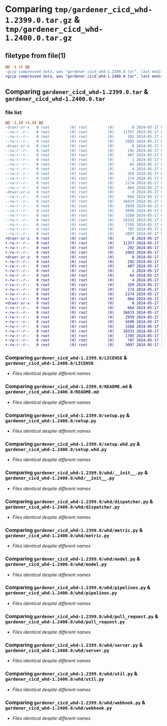 # Comparing `tmp/gardener_cicd_whd-1.2399.0.tar.gz` & `tmp/gardener_cicd_whd-1.2400.0.tar.gz`

## filetype from file(1)

```diff
@@ -1 +1 @@
-gzip compressed data, was "gardener_cicd_whd-1.2399.0.tar", last modified: Fri May 17 04:30:07 2024, max compression
+gzip compressed data, was "gardener_cicd_whd-1.2400.0.tar", last modified: Fri May 17 13:19:28 2024, max compression
```

## Comparing `gardener_cicd_whd-1.2399.0.tar` & `gardener_cicd_whd-1.2400.0.tar`

### file list

```diff
@@ -1,24 +1,24 @@
-drwxr-xr-x   0 root         (0) root         (0)        0 2024-05-17 04:30:07.680802 gardener_cicd_whd-1.2399.0/
--rw-r--r--   0 root         (0) root         (0)    11357 2024-05-17 04:29:02.000000 gardener_cicd_whd-1.2399.0/LICENSE
--rw-r--r--   0 root         (0) root         (0)      292 2024-05-17 04:30:07.680802 gardener_cicd_whd-1.2399.0/PKG-INFO
--rw-r--r--   0 root         (0) root         (0)     2093 2024-05-17 04:29:02.000000 gardener_cicd_whd-1.2399.0/README.md
-drwxr-xr-x   0 root         (0) root         (0)        0 2024-05-17 04:30:07.680802 gardener_cicd_whd-1.2399.0/gardener_cicd_whd.egg-info/
--rw-r--r--   0 root         (0) root         (0)      292 2024-05-17 04:30:07.000000 gardener_cicd_whd-1.2399.0/gardener_cicd_whd.egg-info/PKG-INFO
--rw-r--r--   0 root         (0) root         (0)      407 2024-05-17 04:30:07.000000 gardener_cicd_whd-1.2399.0/gardener_cicd_whd.egg-info/SOURCES.txt
--rw-r--r--   0 root         (0) root         (0)        1 2024-05-17 04:30:07.000000 gardener_cicd_whd-1.2399.0/gardener_cicd_whd.egg-info/dependency_links.txt
--rw-r--r--   0 root         (0) root         (0)       64 2024-05-17 04:30:07.000000 gardener_cicd_whd-1.2399.0/gardener_cicd_whd.egg-info/requires.txt
--rw-r--r--   0 root         (0) root         (0)        4 2024-05-17 04:30:07.000000 gardener_cicd_whd-1.2399.0/gardener_cicd_whd.egg-info/top_level.txt
--rw-r--r--   0 root         (0) root         (0)      359 2024-05-17 04:29:02.000000 gardener_cicd_whd-1.2399.0/pyproject.toml
--rw-r--r--   0 root         (0) root         (0)      174 2024-05-17 04:30:07.680802 gardener_cicd_whd-1.2399.0/setup.cfg
--rw-r--r--   0 root         (0) root         (0)     2174 2024-05-17 04:29:02.000000 gardener_cicd_whd-1.2399.0/setup.py
--rw-r--r--   0 root         (0) root         (0)      864 2024-05-17 04:29:02.000000 gardener_cicd_whd-1.2399.0/setup.whd.py
-drwxr-xr-x   0 root         (0) root         (0)        0 2024-05-17 04:30:07.680802 gardener_cicd_whd-1.2399.0/whd/
--rw-r--r--   0 root         (0) root         (0)      664 2024-05-17 04:29:02.000000 gardener_cicd_whd-1.2399.0/whd/__init__.py
--rw-r--r--   0 root         (0) root         (0)    16633 2024-05-17 04:29:02.000000 gardener_cicd_whd-1.2399.0/whd/dispatcher.py
--rw-r--r--   0 root         (0) root         (0)     2959 2024-05-17 04:29:02.000000 gardener_cicd_whd-1.2399.0/whd/metric.py
--rw-r--r--   0 root         (0) root         (0)     5690 2024-05-17 04:29:02.000000 gardener_cicd_whd-1.2399.0/whd/model.py
--rw-r--r--   0 root         (0) root         (0)     3268 2024-05-17 04:29:02.000000 gardener_cicd_whd-1.2399.0/whd/pipelines.py
--rw-r--r--   0 root         (0) root         (0)    18333 2024-05-17 04:29:02.000000 gardener_cicd_whd-1.2399.0/whd/pull_request.py
--rw-r--r--   0 root         (0) root         (0)     1705 2024-05-17 04:29:02.000000 gardener_cicd_whd-1.2399.0/whd/server.py
--rw-r--r--   0 root         (0) root         (0)      707 2024-05-17 04:29:02.000000 gardener_cicd_whd-1.2399.0/whd/util.py
--rw-r--r--   0 root         (0) root         (0)     3097 2024-05-17 04:29:02.000000 gardener_cicd_whd-1.2399.0/whd/webhook.py
+drwxr-xr-x   0 root         (0) root         (0)        0 2024-05-17 13:19:28.420854 gardener_cicd_whd-1.2400.0/
+-rw-r--r--   0 root         (0) root         (0)    11357 2024-05-17 13:18:37.000000 gardener_cicd_whd-1.2400.0/LICENSE
+-rw-r--r--   0 root         (0) root         (0)      292 2024-05-17 13:19:28.420854 gardener_cicd_whd-1.2400.0/PKG-INFO
+-rw-r--r--   0 root         (0) root         (0)     2093 2024-05-17 13:18:37.000000 gardener_cicd_whd-1.2400.0/README.md
+drwxr-xr-x   0 root         (0) root         (0)        0 2024-05-17 13:19:28.420854 gardener_cicd_whd-1.2400.0/gardener_cicd_whd.egg-info/
+-rw-r--r--   0 root         (0) root         (0)      292 2024-05-17 13:19:28.000000 gardener_cicd_whd-1.2400.0/gardener_cicd_whd.egg-info/PKG-INFO
+-rw-r--r--   0 root         (0) root         (0)      407 2024-05-17 13:19:28.000000 gardener_cicd_whd-1.2400.0/gardener_cicd_whd.egg-info/SOURCES.txt
+-rw-r--r--   0 root         (0) root         (0)        1 2024-05-17 13:19:28.000000 gardener_cicd_whd-1.2400.0/gardener_cicd_whd.egg-info/dependency_links.txt
+-rw-r--r--   0 root         (0) root         (0)       64 2024-05-17 13:19:28.000000 gardener_cicd_whd-1.2400.0/gardener_cicd_whd.egg-info/requires.txt
+-rw-r--r--   0 root         (0) root         (0)        4 2024-05-17 13:19:28.000000 gardener_cicd_whd-1.2400.0/gardener_cicd_whd.egg-info/top_level.txt
+-rw-r--r--   0 root         (0) root         (0)      359 2024-05-17 13:18:38.000000 gardener_cicd_whd-1.2400.0/pyproject.toml
+-rw-r--r--   0 root         (0) root         (0)      174 2024-05-17 13:19:28.420854 gardener_cicd_whd-1.2400.0/setup.cfg
+-rw-r--r--   0 root         (0) root         (0)     2174 2024-05-17 13:18:38.000000 gardener_cicd_whd-1.2400.0/setup.py
+-rw-r--r--   0 root         (0) root         (0)      864 2024-05-17 13:18:38.000000 gardener_cicd_whd-1.2400.0/setup.whd.py
+drwxr-xr-x   0 root         (0) root         (0)        0 2024-05-17 13:19:28.420854 gardener_cicd_whd-1.2400.0/whd/
+-rw-r--r--   0 root         (0) root         (0)      664 2024-05-17 13:18:38.000000 gardener_cicd_whd-1.2400.0/whd/__init__.py
+-rw-r--r--   0 root         (0) root         (0)    16633 2024-05-17 13:18:38.000000 gardener_cicd_whd-1.2400.0/whd/dispatcher.py
+-rw-r--r--   0 root         (0) root         (0)     2959 2024-05-17 13:18:38.000000 gardener_cicd_whd-1.2400.0/whd/metric.py
+-rw-r--r--   0 root         (0) root         (0)     5690 2024-05-17 13:18:38.000000 gardener_cicd_whd-1.2400.0/whd/model.py
+-rw-r--r--   0 root         (0) root         (0)     3268 2024-05-17 13:18:38.000000 gardener_cicd_whd-1.2400.0/whd/pipelines.py
+-rw-r--r--   0 root         (0) root         (0)    18333 2024-05-17 13:18:38.000000 gardener_cicd_whd-1.2400.0/whd/pull_request.py
+-rw-r--r--   0 root         (0) root         (0)     1705 2024-05-17 13:18:38.000000 gardener_cicd_whd-1.2400.0/whd/server.py
+-rw-r--r--   0 root         (0) root         (0)      707 2024-05-17 13:18:38.000000 gardener_cicd_whd-1.2400.0/whd/util.py
+-rw-r--r--   0 root         (0) root         (0)     3097 2024-05-17 13:18:38.000000 gardener_cicd_whd-1.2400.0/whd/webhook.py
```

### Comparing `gardener_cicd_whd-1.2399.0/LICENSE` & `gardener_cicd_whd-1.2400.0/LICENSE`

 * *Files identical despite different names*

### Comparing `gardener_cicd_whd-1.2399.0/README.md` & `gardener_cicd_whd-1.2400.0/README.md`

 * *Files identical despite different names*

### Comparing `gardener_cicd_whd-1.2399.0/setup.py` & `gardener_cicd_whd-1.2400.0/setup.py`

 * *Files identical despite different names*

### Comparing `gardener_cicd_whd-1.2399.0/setup.whd.py` & `gardener_cicd_whd-1.2400.0/setup.whd.py`

 * *Files identical despite different names*

### Comparing `gardener_cicd_whd-1.2399.0/whd/__init__.py` & `gardener_cicd_whd-1.2400.0/whd/__init__.py`

 * *Files identical despite different names*

### Comparing `gardener_cicd_whd-1.2399.0/whd/dispatcher.py` & `gardener_cicd_whd-1.2400.0/whd/dispatcher.py`

 * *Files identical despite different names*

### Comparing `gardener_cicd_whd-1.2399.0/whd/metric.py` & `gardener_cicd_whd-1.2400.0/whd/metric.py`

 * *Files identical despite different names*

### Comparing `gardener_cicd_whd-1.2399.0/whd/model.py` & `gardener_cicd_whd-1.2400.0/whd/model.py`

 * *Files identical despite different names*

### Comparing `gardener_cicd_whd-1.2399.0/whd/pipelines.py` & `gardener_cicd_whd-1.2400.0/whd/pipelines.py`

 * *Files identical despite different names*

### Comparing `gardener_cicd_whd-1.2399.0/whd/pull_request.py` & `gardener_cicd_whd-1.2400.0/whd/pull_request.py`

 * *Files identical despite different names*

### Comparing `gardener_cicd_whd-1.2399.0/whd/server.py` & `gardener_cicd_whd-1.2400.0/whd/server.py`

 * *Files identical despite different names*

### Comparing `gardener_cicd_whd-1.2399.0/whd/util.py` & `gardener_cicd_whd-1.2400.0/whd/util.py`

 * *Files identical despite different names*

### Comparing `gardener_cicd_whd-1.2399.0/whd/webhook.py` & `gardener_cicd_whd-1.2400.0/whd/webhook.py`

 * *Files identical despite different names*


